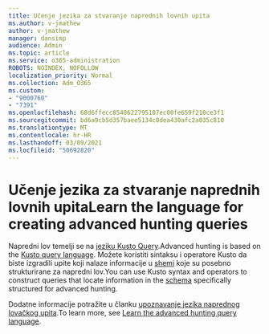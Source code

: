 ```yaml
---
title: Učenje jezika za stvaranje naprednih lovnih upita
ms.author: v-jmathew
author: v-jmathew
manager: dansimp
audience: Admin
ms.topic: article
ms.service: o365-administration
ROBOTS: NOINDEX, NOFOLLOW
localization_priority: Normal
ms.collection: Adm_O365
ms.custom:
- "9000760"
- "7391"
ms.openlocfilehash: 68d6ffecc8540622795107ec00fe659f210ce3f1
ms.sourcegitcommit: bd6a9cb5d357baee5134c0dea430afc2a035c810
ms.translationtype: MT
ms.contentlocale: hr-HR
ms.lasthandoff: 03/09/2021
ms.locfileid: "50692820"
---
```

# <a name="learn-the-language-for-creating-advanced-hunting-queries"></a><span data-ttu-id="d9483-102">Učenje jezika za stvaranje naprednih lovnih upita</span><span class="sxs-lookup"><span data-stu-id="d9483-102">Learn the language for creating advanced hunting queries</span></span>

<span data-ttu-id="d9483-103">Napredni lov temelji se na [jeziku Kusto Query](https://go.microsoft.com/fwlink/?linkid=2144620).</span><span class="sxs-lookup"><span data-stu-id="d9483-103">Advanced hunting is based on the [Kusto query language](https://go.microsoft.com/fwlink/?linkid=2144620).</span></span> <span data-ttu-id="d9483-104">Možete koristiti sintaksu i operatore Kusto da biste izgradili upite koji nalaze informacije u [shemi](https://go.microsoft.com/fwlink/?linkid=2144621) koje su posebno strukturirane za napredni lov.</span><span class="sxs-lookup"><span data-stu-id="d9483-104">You can use Kusto syntax and operators to construct queries that locate information in the [schema](https://go.microsoft.com/fwlink/?linkid=2144621) specifically structured for advanced hunting.</span></span>

<span data-ttu-id="d9483-105">Dodatne informacije potražite u članku [upoznavanje jezika naprednog lovačkog upita](https://go.microsoft.com/fwlink/?linkid=2144518).</span><span class="sxs-lookup"><span data-stu-id="d9483-105">To learn more, see [Learn the advanced hunting query language](https://go.microsoft.com/fwlink/?linkid=2144518).</span></span>
